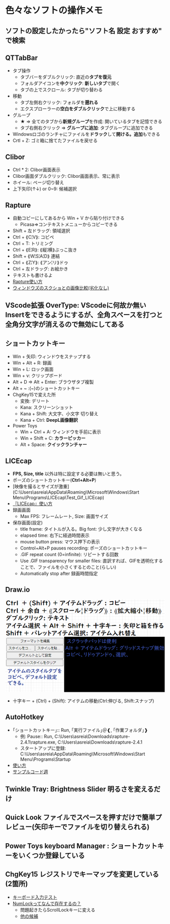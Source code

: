 # 色々なソフトの操作メモ

## ソフトの設定したかったら"ソフト名 設定 おすすめ" で検索

## QTTabBar

- タブ操作
  - タブバーをダブルクリック: 直近の**タブを復元**
  - フォルダアイコンを**中クリック**: **新しいタブ**で開く
  - タブの上でスクロール: タブが切り替わる
- 移動  
  - タブ左側右クリック: フォルダを**遡れる**
  - エクスプローラーの**空白をダブルクリック**で上に移動する
- グループ  
  - ★ => 全てのタブから**新規グループ**を作成: 開いているタブを記憶できる
  - タブ右側右クリック => **グループに追加**: タブグループに追加できる
- Windowsロゴのランチャにファイルを**ドラック**して**開ける。追加**もできる
- Crtl + Z: ゴミ箱に捨てたファイルを戻せる

## Clibor

- Ctrl * 2: Clibor画面表示
- Clibor画面ダブルクリック: Clibor画面表示、常に表示
- ホイール: ページ切り替え
- 上下矢印(↑↓) or 0~9: 候補選択

## Rapture

- 自動コピーにしてあるから Win + V から貼り付けできる
  - Picasa=>コンテキストメニューからコピーできる
- Shift + 左ドラッグ: 領域選択
- Ctrl + ⟪C¦V⟫: コピペ
- Ctrl + T: トリミング
- Ctrl + ⟪E¦R⟫: ⟪縦¦横⟫ぶっこ抜き
- Shift + ⟪W¦S¦A¦D⟫ 連結
- Ctrl + ⟪Z¦Y⟫: ⟪アン¦リ⟫ドゥ
- Ctrl + 左ドラッグ: お絵かき
- テキストも書けるよ
- [Rapture使い方](https://freesoft-100.com/review/rapture.html)
- [ウィンドウズのスクショとの画像比較(劣化なし)](C:\Users\asreia\Downloads\rapture-2.4.1\ウィンドウズのスクショとの画像比較)

## VScode拡張 OverType: VScodeに何故か無いInsertをできるようにするが、全角スペースを打つと全角分文字が消えるので無効にしてある

## ショートカットキー

- Win + 矢印: ウィンドウをスナップする
- Win + Alt + R: 録画
- Win + L: ロック画面
- Win + v: クリップボード
- Alt + D => Alt + Enter: ブラウザタブ複製
- Alt + ~ :(~)のショートカットキー
- ChgKey15で変えた所
  - 変換: デリート
  - Kana: スクリーンショット
  - Kana + Shift: 大文字、小文字 切り替え
  - Kana + Ctrl: **DeepL画像翻訳**
- Power Toys
  - Win + Ctrl + A: ウィンドウを手前に表示
  - Win + Shift + C: **カラーピッカー**
  - Alt + Space: **クイックランチャー**

## LICEcap

- **FPS, Size, title** 以外は特に設定する必要は無いと思う。
- ポーズのショートカットキー(**Ctrl+Alt+P**)
- [映像を撮るとサイズが激重](C:\Users\asreia\AppData\Roaming\Microsoft\Windows\Start Menu\Programs\LICEcap\Test_Gif_LICEcap)
- [『LICEcap』使い方](https://report.hot-cafe.net/licecap-how-to-4361)
- 録画画面
  - Max FPS: フレームレート, Size: 画面サイズ
- 保存画面(設定)
  - title frame: タイトルが入る。Big font: 少し文字が大きくなる
  - elapsed time: 右下に経過時間表示
  - mouse button press: マウス押下の表示
  - Control+Alt+P pauses recording: ポーズのショートカットキー
  - .GIF repeat count (0=infinite): リピートする回数
  - Use .GIF transparency for smaller files: 直訳すれば、GIFを透明化することで、ファイルを小さくするとのこと(らしい)
  - Automatically stop after 録画時間指定

## Draw.io

![DrawIO使い方](DrawIO使い方.png)
- 十字キー + (Ctrl) + (Shift): アイテムの移動(Ctrl:伸びる, Shift:スナップ)

## AutoHotkey

- ｢ショートカットキー｣:: Run, ｢実行ファイル｣＠❰, ｢作業フォルダ｣❱
  - 例: Pause:: Run, C:\Users\asreia\Downloads\rapture-2.4.1\rapture.exe, C:\Users\asreia\Downloads\rapture-2.4.1
  - スタートアップに登録: C:\Users\asreia\AppData\Roaming\Microsoft\Windows\Start Menu\Programs\Startup
- [使い方](https://www.youtube.com/watch?v=APjG2RODCzc)
- [サンプルコード週](http://ahkwiki.net/SampleCodes)

## Twinkle Tray: Brightness Slider 明るさを変えるだけ

## Quick Look ファイルでスペースを押すだけで簡単プレビュー(矢印キーでファイルを切り替えられる)

## Power Toys keyboard Manager : **ショートカットキー**をいくつか**登録**している

## ChgKey15 **レジストリでキーマップを変更**している(2箇所)

- [キーボード入力テスト](https://www.onlinemictest.com/ja/keyboard-test/)
- [NumLockってなんで存在するの？](https://www.youtube.com/watch?v=pPwJmOMfrZQ)
  - 問題起きたらScrollLockキーに変える
  - [他の候補](https://www.youtube.com/watch?v=zyqT0vSUeiE)
